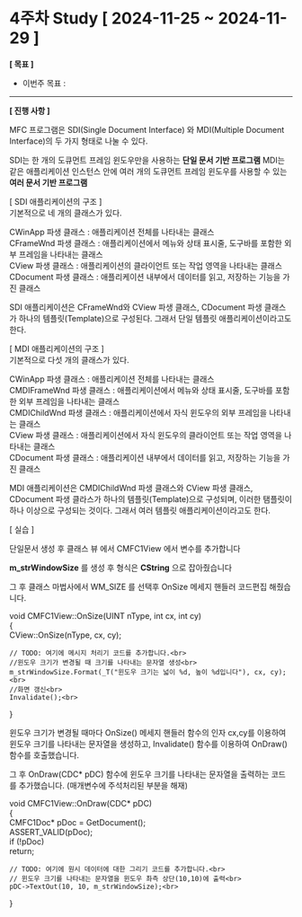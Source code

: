 # 4주차 Study [ 2024-11-25 ~ 2024-11-29 ]

**[ 목표 ]**
- 이번주 목표 :
-----

**[ 진행 사항 ]**

MFC 프로그램은 SDI(Single Document Interface) 와 MDI(Multiple Document Interface)의 두 가지 형태로 나눌 수 있다.

SDI는 한 개의 도큐먼트 프레임 윈도우만을 사용하는 **단일 문서 기반 프로그램**
MDI는 같은 애플리케이션 인스턴스 안에 여러 개의 도큐먼트 프레임 윈도우를 사용할 수 있는 **여러 문서 기반 프로그램**

[ SDI 애플리케이션의 구조 ]<br>
기본적으로 네 개의 클래스가 있다.

CWinApp 파생 클래스 : 애플리케이션 전체를 나타내는 클래스<br>
CFrameWnd 파생 클래스 : 애플리케이션에서 메뉴와 상태 표시줄, 도구바를 포함한 외부 프레임을 나타내는 클래스<br>
CView 파생 클래스 : 애플리케이션의 클라이언트 또는 작업 영역을 나타내는 클래스<br>
CDocument 파생 클래스 : 애플리케이션 내부에서 데이터를 읽고, 저장하는 기능을 가진 클래스<br>

SDI 애플리케이션은 CFrameWnd와 CView 파생 클래스, CDocument 파생 클래스가 하나의 템플릿(Template)으로 구성된다. 그래서 단일 템플릿 애플리케이션이라고도 한다.

[ MDI 애플리케이션의 구조 ]<br>
기본적으로 다섯 개의 클래스가 있다.

CWinApp 파생 클래스 : 애플리케이션 전체를 나타내는 클래스<br>
CMDIFrameWnd 파생 클래스 : 애플리케이션에서 메뉴와 상태 표시줄, 도구바를 포함한 외부 프레임을 나타내는 클래스<br>
CMDIChildWnd 파생 클래스 : 애플리케이션에서 자식 윈도우의 외부 프레임을 나타내는 클래스<br>
CView 파생 클래스 : 애플리케이션에서 자식 윈도우의 클라이언트 또는 작업 영역을 나타내는 클래스<br>
CDocument 파생 클래스 : 애플리케이션 내부에서 데이터를 읽고, 저장하는 기능을 가진 클래스<br>

MDI 애플리케이션은 CMDIChildWnd 파생 클래스와 CView 파생 클래스, CDocument 파생 클라스가 하나의 템플릿(Template)으로 구성되며, 이러한 탬플릿이 하나 이상으로 구성되는 것이다. 그래서 여러 템플릿 애플리케이션이라고도 한다.

[ 실습 ]

단일문서 생성 후 클래스 뷰 에서 CMFC1View 에서 변수를 추가합니다

**m_strWindowSize** 를 생성 후
형식은 **CString** 으로 잡아줬습니다

그 후 클래스 마법사에서 WM_SIZE 를 선택후 OnSize 메세지 핸들러 코드편집 해줬습니다.

void CMFC1View::OnSize(UINT nType, int cx, int cy)<br>
{<br>
	CView::OnSize(nType, cx, cy);<br>

	// TODO: 여기에 메시지 처리기 코드를 추가합니다.<br>
	//윈도우 크기가 변경될 때 크기를 나타내는 문자열 생성<br>
	m_strWindowSize.Format(_T("윈도우 크기는 넓이 %d, 높이 %d입니다"), cx, cy);<br>
	//화면 갱신<br>
	Invalidate();<br>
}

윈도우 크기가 변경될 때마다 OnSize() 메세지 핸들러 함수의 인자 cx,cy를 이용하여 윈도우 크기를 나타내는 문자열을 생성하고, Invalidate() 함수를 이용하여 OnDraw() 함수를 호출했습니다.

그 후 OnDraw(CDC* pDC) 함수에 윈도우 크기를 나타내는 문자열을 출력하는 코드를 추가했습니다. (매개변수에 주석처리된 부분을 해재)

void CMFC1View::OnDraw(CDC* pDC)<br>
{<br>
	CMFC1Doc* pDoc = GetDocument();<br>
	ASSERT_VALID(pDoc);<br>
	if (!pDoc)<br>
		return;<br>

	// TODO: 여기에 원시 데이터에 대한 그리기 코드를 추가합니다.<br>
	// 윈도우 크기를 나타내는 문자열을 윈도우 촤측 상단(10,10)에 출력<br>
	pDC->TextOut(10, 10, m_strWindowSize);<br>
}
